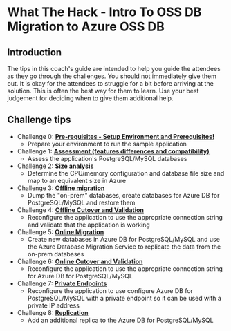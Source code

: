 # What The Hack - Intro To OSS DB Migration to Azure OSS DB
## Introduction
The tips in this coach's guide are intended to help you guide the attendees as they go through the challenges. You should not immediately give them out. It is okay for the attendees to struggle for a bit before arriving at the solution. This is often the best way for them to learn. Use your best judgement for deciding when to give them additional help.

## Challenge tips
- Challenge 0: **[Pre-requisites - Setup Environment and Prerequisites!](00-prereqs.md)**
   - Prepare your environment to run the sample application
- Challenge 1: **[Assessment (features differences and compatibility)](01-assessment.md)**
   - Assess the application's PostgreSQL/MySQL databases
- Challenge 2: **[Size analysis](02-size-analysis.md)** 
   - Determine the CPU/memory configuration and database file size and map to an equivalent size in Azure
- Challenge 3: **[Offline migration](03-offline-migration.md)**
   - Dump the "on-prem" databases, create databases for Azure DB for PostgreSQL/MySQL and restore them
- Challenge 4: **[Offline Cutover and Validation](04-offline-cutover-validation.md)**
   - Reconfigure the application to use the appropriate connection string and validate that the application is working
- Challenge 5: **[Online Migration](05-online-migration.md)** 
   - Create new databases in Azure DB for PostgreSQL/MySQL and use the Azure Database Migration Service to replicate the data from the on-prem databases
- Challenge 6: **[Online Cutover and Validation](06-online-cutover-validation.md)**
   - Reconfigure the application to use the appropriate connection string for Azure DB for PostgreSQL/MySQL
- Challenge 7: **[Private Endpoints](07-private-endpoint.md)**
   - Reconfigure the application to use configure Azure DB for PostgreSQL/MySQL with a private endpoint so it can be used with a private IP address
- Challenge 8: **[Replication](08-replication.md)**
   - Add an additional replica to the Azure DB for PostgreSQL/MySQL
